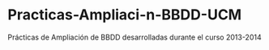 # Practicas-Ampliaci-n-BBDD-UCM

Prácticas de Ampliación de BBDD desarrolladas durante el curso 2013-2014
